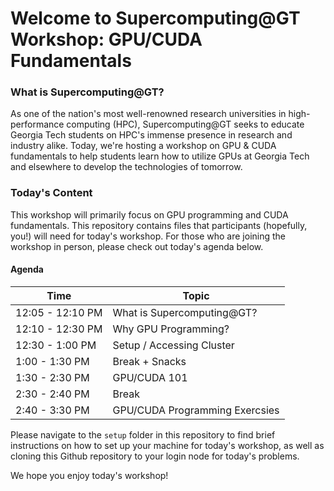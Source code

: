 # Welcome to Supercomputing@GT Workshop: GPU/CUDA Fundamentals 

### What is Supercomputing@GT?
As one of the nation's most well-renowned research universities in high-performance computing (HPC), Supercomputing@GT seeks to educate Georgia Tech students on HPC's immense presence in research and industry alike. Today, we're hosting a workshop on GPU & CUDA fundamentals to help students learn how to utilize GPUs at Georgia Tech and elsewhere to develop the technologies of tomorrow.

### Today's Content
This workshop will primarily focus on GPU programming and CUDA fundamentals. This repository contains files that participants (hopefully, you!) will need for today's workshop. For those who are joining the workshop in person, please check out today's agenda below. 

#### Agenda
| Time     | Topic                                    |
|----------|------------------------------------------|
| 12:05 - 12:10 PM  | What is Supercomputing@GT? | 
| 12:10 - 12:30 PM  | Why GPU Programming?       | 
| 12:30 - 1:00 PM | Setup / Accessing Cluster    |  
| 1:00 - 1:30 PM | Break + Snacks                |  
| 1:30 - 2:30 PM | GPU/CUDA 101                  |  
| 2:30 - 2:40 PM | Break                         |  
| 2:40 - 3:30 PM | GPU/CUDA Programming Exercsies |  

Please navigate to the ``setup`` folder in this repository to find brief instructions on how to set up your machine for today's workshop, as well as cloning this Github repository to your login node for today's problems. 

We hope you enjoy today's workshop!
